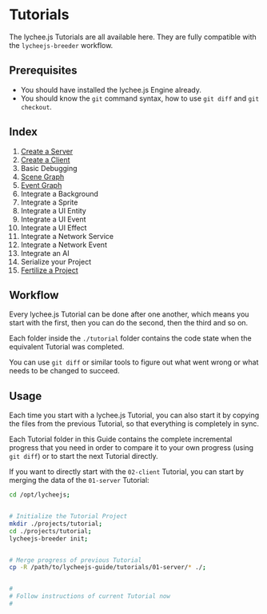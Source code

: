 
# Tutorials

The lychee.js Tutorials are all available here. They are
fully compatible with the `lycheejs-breeder` workflow.


## Prerequisites

- You should have installed the lychee.js Engine already.
- You should know the `git` command syntax, how to use `git diff` and `git checkout`.


## Index

1.  [Create a Server](./01-server.md)
2.  [Create a Client](./02-client.md)
3.  Basic Debugging
4.  [Scene Graph](./04-scene-graph.md)
5.  [Event Graph](./05-event-graph.md)
6.  Integrate a Background
7.  Integrate a Sprite
8.  Integrate a UI Entity
9.  Integrate a UI Event
10. Integrate a UI Effect
11. Integrate a Network Service
12. Integrate a Network Event
13. Integrate an AI
14. Serialize your Project
15. [Fertilize a Project](./15-fertilizer.md)


## Workflow

Every lychee.js Tutorial can be done after one another,
which means you start with the first, then you can do
the second, then the third and so on.

Each folder inside the `./tutorial` folder contains the
code state when the equivalent Tutorial was completed.

You can use `git diff` or similar tools to figure out
what went wrong or what needs to be changed to succeed.


## Usage

Each time you start with a lychee.js Tutorial, you can
also start it by copying the files from the previous
Tutorial, so that everything is completely in sync.

Each Tutorial folder in this Guide contains the complete
incremental progress that you need in order to compare
it to your own progress (using `git diff`) or to start
the next Tutorial directly.

If you want to directly start with the `02-client`
Tutorial, you can start by merging the data of the
`01-server` Tutorial:

```bash
cd /opt/lycheejs;


# Initialize the Tutorial Project
mkdir ./projects/tutorial;
cd ./projects/tutorial;
lycheejs-breeder init;


# Merge progress of previous Tutorial
cp -R /path/to/lycheejs-guide/tutorials/01-server/* ./;


#
# Follow instructions of current Tutorial now
#
```

